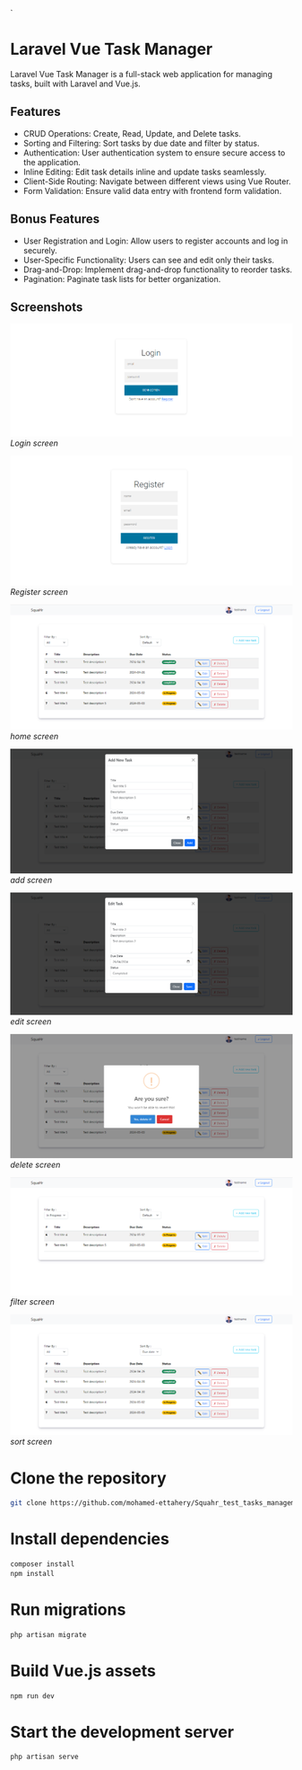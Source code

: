 `

# Laravel Vue Task Manager

Laravel Vue Task Manager is a full-stack web application for managing tasks, built with Laravel and Vue.js.

## Features

-   CRUD Operations: Create, Read, Update, and Delete tasks.
-   Sorting and Filtering: Sort tasks by due date and filter by status.
-   Authentication: User authentication system to ensure secure access to the application.
-   Inline Editing: Edit task details inline and update tasks seamlessly.
-   Client-Side Routing: Navigate between different views using Vue Router.
-   Form Validation: Ensure valid data entry with frontend form validation.

## Bonus Features

-   User Registration and Login: Allow users to register accounts and log in securely.
-   User-Specific Functionality: Users can see and edit only their tasks.
-   Drag-and-Drop: Implement drag-and-drop functionality to reorder tasks.
-   Pagination: Paginate task lists for better organization.

## Screenshots

![Login screen](screens/login_screen.png)
_Login screen_

![Register screen](screens/register_screen.png)
_Register screen_

![home screen](screens/home_screen.png)
_home screen_

![add screen](screens/add_screen.png)
_add screen_

![edit screen](screens/edit_screen.png)
_edit screen_

![delete screen](screens/delete_screen.png)
_delete screen_

![filter screen](screens/filter_screen.png)
_filter screen_

![sort screen](screens/sort_screen.png)
_sort screen_

# Clone the repository

```bash
git clone https://github.com/mohamed-ettahery/Squahr_test_tasks_management.git
```

# Install dependencies

```bash
composer install
npm install
```

# Run migrations

```bash
php artisan migrate
```

# Build Vue.js assets

```bash
npm run dev
```

# Start the development server

```bash
php artisan serve
```
